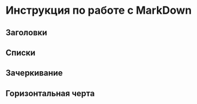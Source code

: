 # Инструкция по работе с MarkDown

## Заголовки


## Списки


## Зачеркивание 


## Горизонтальная черта 